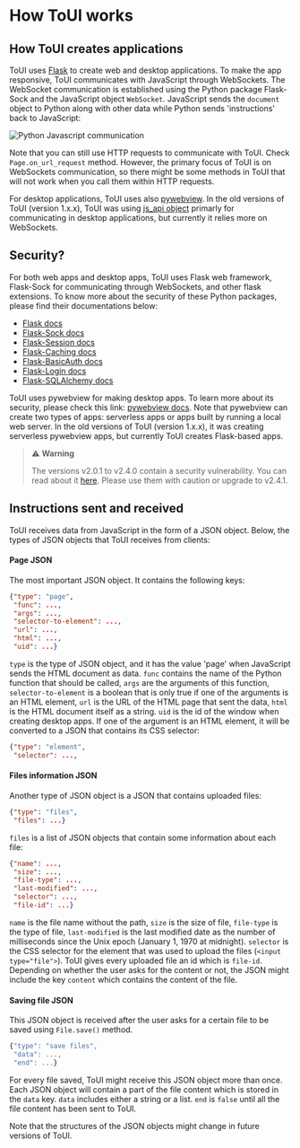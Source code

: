 # How ToUI works

## How ToUI creates applications
ToUI uses [Flask](https://flask.palletsprojects.com/) to create web and desktop applications. To make the app responsive, ToUI communicates with JavaScript through WebSockets. The WebSocket communication is established using the Python package Flask-Sock and the JavaScript object `WebSocket`. JavaScript sends the `document` object to Python along with other data while Python sends 'instructions' back to JavaScript:

![Python Javascript communication](images/communication.png)

Note that you can still use HTTP requests to communicate with ToUI. Check `Page.on_url_request` method. However, the primary focus of ToUI is on WebSockets communication, so there might be some methods in ToUI that will not work when you call them within HTTP requests.

For desktop applications, ToUI uses also [pywebview](https://pywebview.flowrl.com/). In the old versions of ToUI (version 1.x.x), ToUI was using [js_api object](https://pywebview.flowrl.com/examples/js_api.html) primarly for communicating in desktop applications, but currently it relies more on WebSockets.

## Security?
For both web apps and desktop apps, ToUI uses Flask web framework, Flask-Sock for communicating through WebSockets, and other flask extensions. To know more about the security of these Python packages, please find their documentations below:
- [Flask docs](https://flask.palletsprojects.com/)
- [Flask-Sock docs](https://flask-sock.readthedocs.io/en/latest/)
- [Flask-Session docs](https://flask-session.readthedocs.io/en/latest/)
- [Flask-Caching docs](https://flask-caching.readthedocs.io/en/latest/)
- [Flask-BasicAuth docs](https://flask-basicauth.readthedocs.io/en/latest/)
- [Flask-Login docs](https://flask-login.readthedocs.io/en/latest/)
- [Flask-SQLAlchemy docs](https://flask-sqlalchemy.palletsprojects.com/)

ToUI uses pywebview for making desktop apps. To learn more about its security, please check this link: [pywebview docs](https://pywebview.flowrl.com/). Note that pywebview can create two types of apps: serverless apps or apps built by running a local web server. In the old versions of ToUI (version 1.x.x), it was creating serverless pywebview apps, but currently ToUI creates Flask-based apps.


> ⚠️ **Warning**
> 
> The versions v2.0.1 to v2.4.0 contain a security vulnerability. You can read about it [here](https://github.com/mubarakalmehairbi/ToUI/security/advisories/GHSA-hh7j-pg39-q563).  Please use them with caution or upgrade to v2.4.1.

## Instructions sent and received
ToUI receives data from JavaScript in the form of a JSON object. Below, the types of JSON objects
that ToUI receives from clients:

#### Page JSON
The most important JSON object. It contains the following keys:
```json
{"type": "page",
 "func": ...,
 "args": ...,
 "selector-to-element": ...,
 "url": ...,
 "html": ...,
 "uid": ...}
```
`type` is the type of JSON object, and it has the value 'page' when JavaScript sends the HTML document as data. `func` contains the name of the Python function that should be called, `args` are the arguments of this function, `selector-to-element` is a boolean that is only true if one of the arguments is an HTML element, `url` is the URL of the HTML page that sent the data, `html` is the HTML document itself as a string. `uid` is the id of the window when creating desktop apps.
If one of the argument is an HTML element, it will be converted to a JSON that contains its CSS selector:
```json
{"type": "element",
 "selector": ...,
```

#### Files information JSON
Another type of JSON object is a JSON that contains uploaded files:
```json
{"type": "files",
 "files": ...}
```
`files` is a list of JSON objects that contain some information about each file:
```json
{"name": ...,
 "size": ...,
 "file-type": ...,
 "last-modified": ...,
 "selector": ...,
 "file-id": ...}
```
`name` is the file name without the path, `size` is the size of file, `file-type` is the type of file, `last-modified` is the last modified date as the number of milliseconds since the Unix epoch (January 1, 1970 at midnight). `selector` is the CSS selector for the element that was used to upload the files (`<input type="file">`). ToUI gives every uploaded file an id which is `file-id`. Depending on whether the user asks for the content or not, the JSON might include the key `content` which contains the content of the file.

#### Saving file JSON
This JSON object is received after the user asks for a certain file to be saved using `File.save()` method.
```javascript
{"type": "save files",
 "data": ...,
 "end": ...}
```
For every file saved, ToUI might receive this JSON object more than once. Each JSON object will contain a part of the file content which is stored in the `data` key. `data` includes either a string or a list. `end` is `false` until all the file content has been sent to ToUI.

Note that the structures of the JSON objects might change in future versions of
ToUI.
